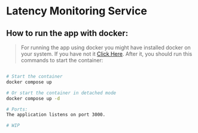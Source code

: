 # **Latency Monitoring Service**

## How to run the app with docker:

> For running the app using docker you might have installed docker on your system. If you have not it <a href="https://docs.docker.com/engine/install/">Click Here</a>. After it, you should run this commands to start the container: 

```bash

# Start the container 
docker compose up

# Or start the container in detached mode
docker compose up -d

# Ports:
The application listens on port 3000.

# WIP

```
